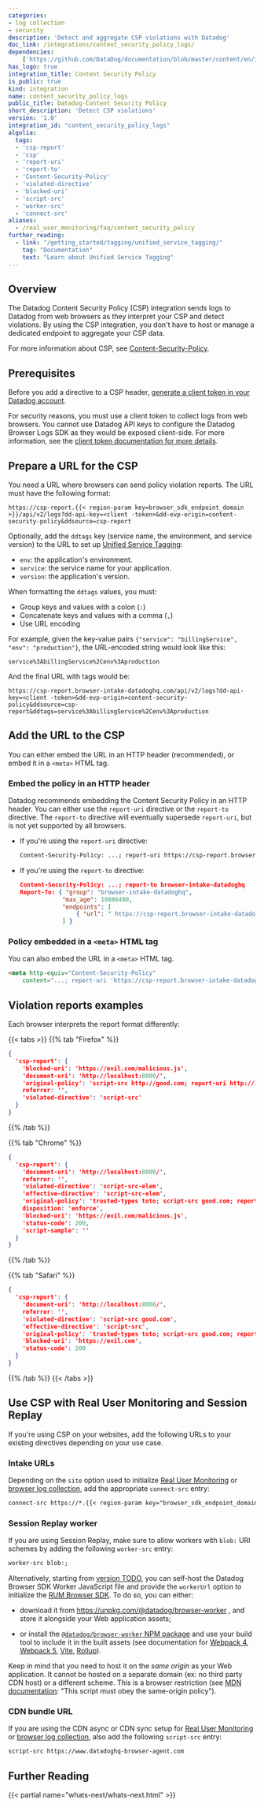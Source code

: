 ```yaml
---
categories:
- log collection
- security
description: 'Detect and aggregate CSP violations with Datadog'
doc_link: /integrations/content_security_policy_logs/
dependencies:
    ['https://github.com/DataDog/documentation/blob/master/content/en/integrations/content_security_policy_logs.md']
has_logo: true
integration_title: Content Security Policy
is_public: true
kind: integration
name: content_security_policy_logs
public_title: Datadog-Content Security Policy
short_description: 'Detect CSP violations'
version: '1.0'
integration_id: "content_security_policy_logs"
algolia:
  tags:
  - 'csp-report'
  - 'csp'
  - 'report-uri'
  - 'report-to'
  - 'Content-Security-Policy'
  - 'violated-directive'
  - 'blocked-uri'
  - 'script-src'
  - 'worker-src'
  - 'connect-src'
aliases:
  - /real_user_monitoring/faq/content_security_policy
further_reading:
  - link: "/getting_started/tagging/unified_service_tagging/"
    tag: "Documentation"
    text: "Learn about Unified Service Tagging"
---
```


## Overview

The Datadog Content Security Policy (CSP) integration sends logs to Datadog from web browsers as they interpret your CSP and detect violations. By using the CSP integration, you don't have to host or manage a dedicated endpoint to aggregate your CSP data.

For more information about CSP, see [Content-Security-Policy][1].

## Prerequisites

Before you add a directive to a CSP header, [generate a client token in your Datadog account][2].

<div class="alert alert-info">For security reasons, you must use a client token to collect logs from web browsers. You cannot use Datadog API keys to configure the Datadog Browser Logs SDK as they would be exposed client-side. For more information, see the <a href="https://docs.datadoghq.com/logs/log_collection/?tab=host#setup">client token documentation for more details</a>.</div>

## Prepare a URL for the CSP

You need a URL where browsers can send policy violation reports. The URL must have the following format:

```
https://csp-report.{{< region-param key=browser_sdk_endpoint_domain >}}/api/v2/logs?dd-api-key=<client -token>&dd-evp-origin=content-security-policy&ddsource=csp-report
```

Optionally, add the `ddtags` key (service name, the environment, and service version) to the URL to set up [Unified Service Tagging][3]:
- `env`: the application's environment.
- `service`: the service name for your application.
- `version`: the application's version.

When formatting the `ddtags` values, you must:
- Group keys and values with a colon (`:`)
- Concatenate keys and values with a comma (`,`)
- Use URL encoding

For example, given the key-value pairs `{"service": "billingService", "env": "production"}`, the URL-encoded string would look like this:

```
service%3AbillingService%2Cenv%3Aproduction
```

And the final URL with tags would be:

```
https://csp-report.browser-intake-datadoghq.com/api/v2/logs?dd-api-key=<client -token>&dd-evp-origin=content-security-policy&ddsource=csp-report&ddtags=service%3AbillingService%2Cenv%3Aproduction
```

## Add the URL to the CSP

You can either embed the URL in an HTTP header (recommended), or embed it in a `<meta>` HTML tag.

### Embed the policy in an HTTP header

Datadog recommends embedding the Content Security Policy in an HTTP header. You can either use the `report-uri` directive or the `report-to` directive. The `report-to` directive will eventually supersede `report-uri`, but is not yet supported by all browsers.

- If you're using the `report-uri` directive:
  ```bash
  Content-Security-Policy: ...; report-uri https://csp-report.browser-intake-datadoghq.com/api/v2/logs?dd-api-key=<client -token>&dd-evp-origin=content-security-policy&ddsource=csp-report
  ```

- If you're using the `report-to` directive:
  ```json
  Content-Security-Policy: ...; report-to browser-intake-datadoghq
  Report-To: { "group": "browser-intake-datadoghq",
              "max_age": 10886400,
              "endpoints": [
                  { "url": " https://csp-report.browser-intake-datadoghq.com/api/v2/logs?dd-api-key=<client -token>&dd-evp-origin=content-security-policy&ddsource=csp-report" }
              ] }
  ```

### Policy embedded in a `<meta>` HTML tag

You can also embed the URL in a `<meta>` HTML tag.

```html
<meta http-equiv="Content-Security-Policy"
    content="...; report-uri 'https://csp-report.browser-intake-datadoghq.com/api/v2/logs?dd-api-key=<client -token>&dd-evp-origin=content-security-policy&ddsource=csp-report'">
```
## Violation reports examples

Each browser interprets the report format differently:

{{< tabs >}}
{{% tab "Firefox" %}}
```json
{
  'csp-report': {
    'blocked-uri': 'https://evil.com/malicious.js',
    'document-uri': 'http://localhost:8000/',
    'original-policy': 'script-src http://good.com; report-uri http://127.0.0.1:8000/csp_reports',
    referrer: '',
    'violated-directive': 'script-src'
  }
}
```
{{% /tab %}}

{{% tab "Chrome" %}}
```json
{
  'csp-report': {
    'document-uri': 'http://localhost:8000/',
    referrer: '',
    'violated-directive': 'script-src-elem',
    'effective-directive': 'script-src-elem',
    'original-policy': 'trusted-types toto; script-src good.com; report-uri http://127.0.0.1:8000/csp_reports',
    disposition: 'enforce',
    'blocked-uri': 'https://evil.com/malicious.js',
    'status-code': 200,
    'script-sample': ''
  }
}
```
{{% /tab %}}

{{% tab "Safari" %}}
```json
{
  'csp-report': {
    'document-uri': 'http://localhost:8000/',
    referrer: '',
    'violated-directive': 'script-src good.com',
    'effective-directive': 'script-src',
    'original-policy': 'trusted-types toto; script-src good.com; report-uri http://127.0.0.1:8000/csp_reports',
    'blocked-uri': 'https://evil.com',
    'status-code': 200
  }
}
```
{{% /tab %}}
{{< /tabs >}}

## Use CSP with Real User Monitoring and Session Replay

If you're using CSP on your websites, add the following URLs to your existing directives depending on your use case.

### Intake URLs

Depending on the `site` option used to initialize [Real User Monitoring][4] or [browser log collection][5], add the appropriate `connect-src` entry:

```txt
connect-src https://*.{{< region-param key="browser_sdk_endpoint_domain" >}}
```

### Session Replay worker

If you are using Session Replay, make sure to allow workers with `blob:` URI schemes by adding the following `worker-src` entry:

```txt
worker-src blob:;
```

Alternatively, starting from [version TODO][8], you can self-host the Datadog Browser SDK Worker JavaScript file and provide the `workerUrl` option to initialize the [RUM Browser SDK][8]. To do so, you can either:

* download it from https://unpkg.com/@datadog/browser-worker , and store it alongside your Web application assets;

* or install the [`@datadog/browser-worker` NPM package][9] and use your build tool to include it in the built assets (see documentation for [Webpack 4][10], [Webpack 5][11], [Vite][12], [Rollup][13]).

Keep in mind that you need to host it on the *same origin* as your Web application. It cannot be hosted on a separate domain (ex: no third party CDN host) or a different scheme. This is a browser restriction (see [MDN documentation][14]: "This script must obey the same-origin policy").

### CDN bundle URL

If you are using the CDN async or CDN sync setup for [Real User Monitoring][6] or [browser log collection][7], also add the following `script-src` entry:

```txt
script-src https://www.datadoghq-browser-agent.com
```

## Further Reading

{{< partial name="whats-next/whats-next.html" >}}

[1]: https://developer.mozilla.org/en-US/docs/Web/HTTP/Headers/Content-Security-Policy
[2]: https://app.datadoghq.com/organization-settings/client-tokens
[3]: /getting_started/tagging/unified_service_tagging
[4]: https://docs.datadoghq.com/real_user_monitoring/browser/#initialization-parameters
[5]: /logs/log_collection/javascript/#initialization-parameters
[6]: /real_user_monitoring/browser/#setup
[7]: /logs/log_collection/javascript/#cdn-async
[8]: https://github.com/DataDog/browser-sdk/blob/main/CHANGELOG.md#TODO
[9]: https://www.npmjs.com/package/@datadog/browser-worker
[10]: https://v4.webpack.js.org/loaders/file-loader/
[11]: https://webpack.js.org/guides/asset-modules/#url-assets
[12]: https://vitejs.dev/guide/assets.html#new-url-url-import-meta-url
[13]: https://github.com/rollup/plugins/tree/master/packages/url/#readme
[14]: https://developer.mozilla.org/en-US/docs/Web/API/Worker/Worker
